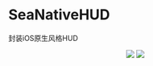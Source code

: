 # SeaNativeHUD
封装iOS原生风格HUD

<p align="center">
<a href=""><img src="https://img.shields.io/badge/platform-iOS%207.0%2B-ff69b5152950834.svg"></a>
<a href="https://github.com/ChenYilong/CYLTabBarController/blob/master/LICENSE"><img src="https://img.shields.io/badge/license-MIT-green.svg?style=flat"></a>
</p>
